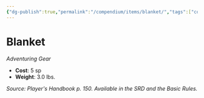 ```yaml
---
{"dg-publish":true,"permalink":"/compendium/items/blanket/","tags":["compendium/src/5e/phb","item/gear"]}
---
```


# Blanket
*Adventuring Gear*  

- **Cost**: 5 sp
- **Weight**: 3.0 lbs.

*Source: Player's Handbook p. 150. Available in the SRD and the Basic Rules.*